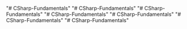 "# CSharp-Fundamentals" 
"# CSharp-Fundamentals" 
"# CSharp-Fundamentals" 
"# CSharp-Fundamentals" 
"# CSharp-Fundamentals" 
"# CSharp-Fundamentals" 
"# CSharp-Fundamentals" 
